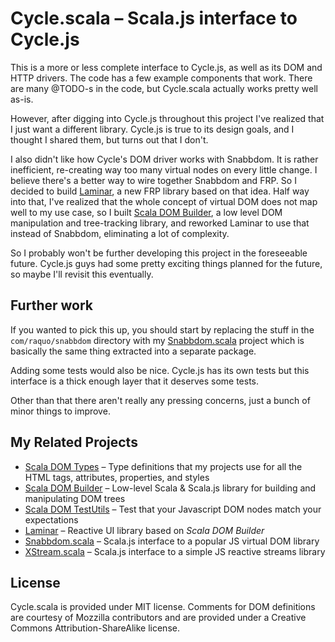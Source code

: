 # Cycle.scala – Scala.js interface to Cycle.js
  
This is a more or less complete interface to Cycle.js, as well as its DOM and HTTP drivers. The code has a few example components that work. There are many @TODO-s in the code, but Cycle.scala actually works pretty well as-is.

However, after digging into Cycle.js throughout this project I've realized that I just want a different library. Cycle.js is true to its design goals, and I thought I shared them, but turns out that I don't.

I also didn't like how Cycle's DOM driver works with Snabbdom. It is rather inefficient, re-creating way too many virtual nodes on every little change. I believe there's a better way to wire together Snabbdom and FRP. So I decided to build [Laminar](https://github.com/raquo/laminar), a new FRP library based on that idea. Half way into that, I've realized that the whole concept of virtual DOM does not map well to my use case, so I built [Scala DOM Builder](https://github.com/raquo/scala-dom-builder), a low level DOM manipulation and tree-tracking library, and reworked Laminar to use that instead of Snabbdom, eliminating a lot of complexity.

So I probably won't be further developing this project in the foreseeable future. Cycle.js guys had some pretty exciting things planned for the future, so maybe I'll revisit this eventually. 

## Further work

If you wanted to pick this up, you should start by replacing the stuff in the `com/raquo/snabbdom` directory with my [Snabbdom.scala](https://github.com/raquo/Snabbdom.scala) project which is basically the same thing extracted into a separate package.

Adding some tests would also be nice. Cycle.js has its own tests but this interface is a thick enough layer that it deserves some tests.

Other than that there aren't really any pressing concerns, just a bunch of minor things to improve.

## My Related Projects

- [Scala DOM Types](https://github.com/raquo/scala-dom-types) – Type definitions that my projects use for all the HTML tags, attributes, properties, and styles
- [Scala DOM Builder](https://github.com/raquo/scala-dom-builder) – Low-level Scala & Scala.js library for building and manipulating DOM trees
- [Scala DOM TestUtils](https://github.com/raquo/scala-dom-testutils) – Test that your Javascript DOM nodes match your expectations
- [Laminar](https://github.com/raquo/laminar) – Reactive UI library based on _Scala DOM Builder_
- [Snabbdom.scala](https://github.com/raquo/Snabbdom.scala) – Scala.js interface to a popular JS virtual DOM library
- [XStream.scala](https://github.com/raquo/XStream.scala) – Scala.js interface to a simple JS reactive streams library

## License

Cycle.scala is provided under MIT license. Comments for DOM definitions are courtesy of Mozzilla contributors and are provided under a Creative Commons Attribution-ShareAlike license.
